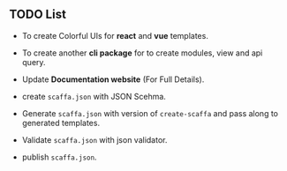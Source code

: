 ## TODO List

- To create Colorful UIs for **react** and **vue** templates.

- To create another **cli package** for to create modules, view and api query.

- Update **Documentation website** (For Full Details).

- create `scaffa.json` with JSON Scehma.

- Generate `scaffa.json` with version of `create-scaffa` and pass along to generated templates.

- Validate `scaffa.json` with json validator.

- publish `scaffa.json`.
